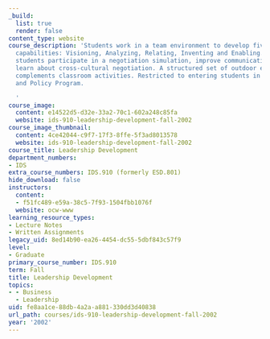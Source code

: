 ```yaml
---
_build:
  list: true
  render: false
content_type: website
course_description: 'Students work in a team environment to develop five core leadership
  capabilities: Visioning, Analyzing, Relating, Inventing and Enabling. In addition,
  students participate in a negotiation simulation, improve communication skills and
  learn about cross-cultural negotiation. A structured set of outdoor experiences
  complements classroom activities. Restricted to entering students in the Technology
  and Policy Program.

  '
course_image:
  content: e14522d5-d32e-33a2-70c1-602a248c85fa
  website: ids-910-leadership-development-fall-2002
course_image_thumbnail:
  content: 4ce42044-c9f7-17f3-8ffe-5f3ad8013578
  website: ids-910-leadership-development-fall-2002
course_title: Leadership Development
department_numbers:
- IDS
extra_course_numbers: IDS.910 (formerly ESD.801)
hide_download: false
instructors:
  content:
  - f51fc489-e59a-38c5-7f93-1504fbb1076f
  website: ocw-www
learning_resource_types:
- Lecture Notes
- Written Assignments
legacy_uid: 8ed14b90-ea26-4454-dc55-5dbf843c57f9
level:
- Graduate
primary_course_number: IDS.910
term: Fall
title: Leadership Development
topics:
- - Business
  - Leadership
uid: fe8aa1ce-88db-4a2a-a881-330dd3d40838
url_path: courses/ids-910-leadership-development-fall-2002
year: '2002'
---
```


